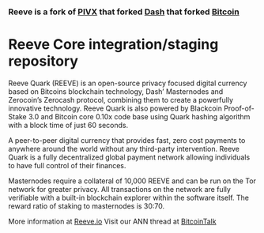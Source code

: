 ### Reeve is a fork of [PIVX](https://github.com/PIVX-Project/PIVX) that forked [Dash](https://github.com/dashpay/dash) that forked [Bitcoin](https://github.com/bitcoin/bitcoinp)


# Reeve Core integration/staging repository


Reeve Quark (REEVE) is an open-source privacy focused digital
currency based on Bitcoins blockchain technology, Dash’ Masternodes
and Zerocoin’s Zerocash protocol, combining them to create a powerfully
innovative technology. Reeve Quark is also powered by Blackcoin
Proof-of-Stake 3.0 and Bitcoin core 0.10x code base using Quark
hashing algorithm with a block time of just 60 seconds.

A peer-to-peer digital currency that provides fast, zero cost payments to
anywhere around the world without any third-party intervention. Reeve
Quark is a fully decentralized global payment network allowing
individuals to have full control of their finances.

Masternodes require a collateral of 10,000 REEVE and can be run on the
Tor network for greater privacy. All transactions on the network are fully
verifiable with a built-in blockchain explorer within the software itself. The
reward ratio of staking to masternodes is 30:70.

More information at [Reeve.io](http://www.reeve.io) Visit our ANN thread at [BitcoinTalk](https://bitcointalk.org/index.php?topic=2923976)



